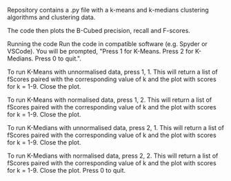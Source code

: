 Repository contains a .py file with a k-means and k-medians clustering algorithms and clustering data.

The code then plots the B-Cubed precision, recall and F-scores.

Running the code
Run the code in compatible software (e.g. Spyder or VSCode).
You will be prompted, "Press 1 for K-Means. Press 2 for K-Medians. Press 0 to quit.".

To run K-Means with unnormalised data, press 1, 1.
This will return a list of fScores paired with the corresponding value of 
k and the plot with scores for k = 1-9.
Close the plot.

To run K-Means with normalised data, press 1, 2.
This will return a list of fScores paired with the corresponding value of k and
the plot with scores for k = 1-9.
Close the plot.

To run K-Medians with unnormalised data, press 2, 1.
This will return a list of fScores paired with the corresponding value of k and
the plot with scores for k = 1-9.
Close the plot.

To run K-Medians with normalised data, press 2, 2.
This will return a list of fScores paired with the corresponding value of k and
the plot with scores for k = 1-9.
Close the plot.
Press 0 to quit.


